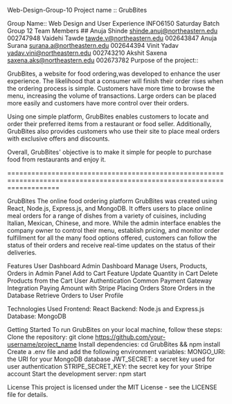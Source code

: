 Web-Design-Group-10
Project name :: GrubBites

Group Name::
Web Design and User Experience INFO6150
Saturday Batch
Group 12
Team Members ##
Anuja Shinde shinde.anuj@northeastern.edu 002747948
Vaidehi Tawde tawde.v@northeastern.edu 002643847
Anuja Surana surana.a@northeastern.edu 002644394
Vinit Yadav yadav.vini@northeastern.edu 002743210
Akshit Saxena saxena.aks@northeastern.edu 002673782
Purpose of the project::

GrubBites, a website for food ordering,was developed to enhance the user experience. The likelihood that a consumer will finish their order rises when the ordering process is simple. Customers have more time to browse the menu, increasing the volume of transactions. Large orders can be placed more easily and customers have more control over their orders.

Using one simple platform, GrubBites enables customers to locate and order their preferred items from a restaurant or food seller. Additionally, GrubBites also provides customers who use their site to place meal orders with exclusive offers and discounts.

Overall, GrubBites' objective is to make it simple for people to purchase food from restaurants and enjoy it.

=========================================================================================================================

GrubBites The online food ordering platform GrubBites was created using React, Node.js, Express.js, and MongoDB. It offers users to place online meal orders for a range of dishes from a variety of cuisines, including Italian, Mexican, Chinese, and more. While the admin interface enables the company owner to control their menu, establish pricing, and monitor order fulfillment for all the many food options offered, customers can follow the status of their orders and receive real-time updates on the status of their deliveries.

Features User Dashboard Admin Dashboard Manage Users, Products, Orders in Admin Panel Add to Cart Feature Update Quantity in Cart Delete Products from the Cart User Authentication Common Payment Gateway Integration Paying Amount with Stripe Placing Orders Store Orders in the Database Retrieve Orders to User Profile

Technologies Used Frontend: React Backend: Node.js and Express.js Database: MongoDB

Getting Started To run GrubBites on your local machine, follow these steps: Clone the repository: git clone https://github.com/your-username/project_name Install dependencies: cd GrubBites && npm install Create a .env file and add the following environment variables: MONGO_URI: the URI for your MongoDB database JWT_SECRET: a secret key used for user authentication STRIPE_SECRET_KEY: the secret key for your Stripe account Start the development server: npm start

License This project is licensed under the MIT License - see the LICENSE file for details.